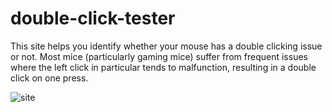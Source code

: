 ﻿# double-click-tester


This site helps you identify whether your mouse has a double clicking issue or not. Most mice (particularly gaming mice) suffer from frequent issues where the left click in particular tends to malfunction, resulting in a double click on one press.


![site](https://user-images.githubusercontent.com/87072411/202699765-a8654fc3-d207-47aa-82f6-98c573e0640c.png)
